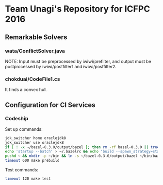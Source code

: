 # Team Unagi's Repository for ICFPC 2016

## Remarkable Solvers

### wata/ConflictSolver.java

NOTE: Input must be preprocessed by iwiwi/prefilter, and output must be postprocessed by iwiwi/postfilter1 and iwiwi/postfilter2.

### chokduai/CodeFile1.cs

It finds a convex hull.

## Configuration for CI Services

### Codeship

Set up commands:

```sh
jdk_switcher home oraclejdk8
jdk_switcher use oraclejdk8
if [ ! -x ~/bazel-0.3.0/output/bazel ]; then rm -rf bazel-0.3.0 || true; fi && if [ ! -d ~/bazel-0.3.0 ]; then pushd ~ && git clone --depth=1 -b 0.3.0 https://github.com/bazelbuild/bazel.git bazel-0.3.0 && cd bazel-0.3.0 && EXTRA_BAZEL_ARGS='' ./compile.sh && popd; fi
echo 'startup --batch' > ~/.bazelrc && echo 'build --spawn_strategy=standalone --genrule_strategy=standalone --package_path %workspace%:/home/ubuntu/bazel-0.3.0/base_workspace' >> ~/.bazelrc
pushd ~ && mkdir -p ~/bin && ln -s ~/bazel-0.3.0/output/bazel ~/bin/bazel && popd
timeout 600 make prebuild
```

Test commands:

```sh
timeout 120 make test
```
